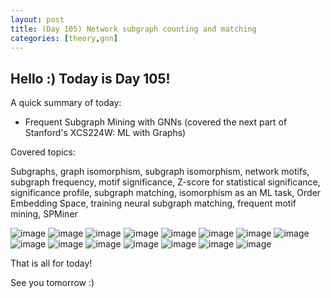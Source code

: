 ```yaml
---
layout: post
title: (Day 105) Network subgraph counting and matching
categories: [theory,gnn]
---
```


## Hello :) Today is Day 105!
A quick summary of today:
* Frequent Subgraph Mining with GNNs (covered the next part of Stanford's XCS224W: ML with Graphs)

Covered topics:

Subgraphs, graph isomorphism, subgraph isomorphism, network motifs, subgraph frequency, motif significance, Z-score for statistical significance, significance profile, subgraph matching, isomorphism as an ML task, Order Embedding Space, training neural subgraph matching, frequent motif mining, SPMiner

![image](https://github.com/user-attachments/assets/ea162e4c-7b8d-40a0-a1d4-69519f52450a)
![image](https://github.com/user-attachments/assets/266ad719-1dbc-4188-ade9-625fcbfbf66b)
![image](https://github.com/user-attachments/assets/8017885c-ba0e-4f29-9bea-5e96505cb705)
![image](https://github.com/user-attachments/assets/ee0cc694-06dc-40e3-bd44-6d545d9380c8)
![image](https://github.com/user-attachments/assets/f1a3e8a5-3c99-45f6-80f6-5daaaf42363c)
![image](https://github.com/user-attachments/assets/214ba9da-66cd-40d0-9605-69d65ae74188)
![image](https://github.com/user-attachments/assets/9a761f7e-ad23-410c-b319-0c8cb207f69f)
![image](https://github.com/user-attachments/assets/94ff3acb-1064-40c0-85e4-1caba4858fbc)
![image](https://github.com/user-attachments/assets/912557ba-673c-415f-88fb-d25d73c3daa2)
![image](https://github.com/user-attachments/assets/9821e0df-757e-48c7-a44e-5207594d0784)
![image](https://github.com/user-attachments/assets/8c66bd8f-f12f-428d-a5b6-808dc0549bd1)
![image](https://github.com/user-attachments/assets/3ccbc2c8-a4b1-4e8d-9ecf-2890540e5b26)
![image](https://github.com/user-attachments/assets/8c04b988-7f96-4ee4-bb3b-5a350e4bd721)
![image](https://github.com/user-attachments/assets/cf591bfc-166e-4650-85e0-9e7a4731a30f)
![image](https://github.com/user-attachments/assets/f0fe652a-50aa-4f65-b0b1-04ea76762f1d)

That is all for today!

See you tomorrow :)
